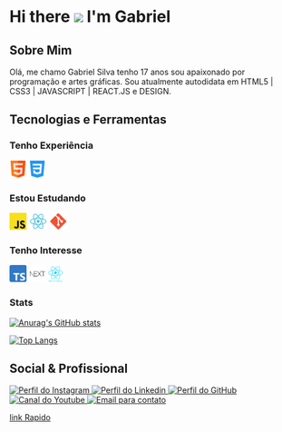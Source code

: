# Hi there <img src="https://raw.githubusercontent.com/iampavangandhi/iampavangandhi/master/gifs/Hi.gif" width="38px"> I'm Gabriel

## Sobre Mim

Olá, me chamo Gabriel Silva tenho 17 anos sou apaixonado por programação e artes gráficas. Sou atualmente autodidata em HTML5 | CSS3 | JAVASCRIPT | REACT.JS e DESIGN.

## Tecnologias e Ferramentas

### Tenho Experiência

<code><img title='HTML5' height="30" src="./GitHub/html.svg"></code>
<code><img title='CSS3' height="30" src="./GitHub/css-3.svg"></code>

### Estou Estudando

<code><img title='Javascript' height="30" src="./GitHub/javascript.svg"></code>
<code><img title='React' height="30" src="./GitHub/react.svg"></code>
<code><img title='Git' height="30" src="./GitHub/Git_icon.svg.png"></code>

### Tenho Interesse

<code><img title='Typescript' height="30" src="./GitHub/Typescript.svg"></code>
<code><img title='Next.Js' height="30" src="./GitHub/nextjs.png"></code>
<code><img title='React Native' alt='React Native' height="30" src="./GitHub/react-native-logo.png"></code>

### Stats

[![Anurag's GitHub stats](https://github-readme-stats.vercel.app/api?username=StwGabriel&show_icons=true&theme=dark)](https://github.com/StwGabriel/github-readme-stats)

[![Top Langs](https://github-readme-stats.vercel.app/api/top-langs/?username=StwGabriel&layout=compact&theme=dark)](https://github.com/StwGabriel/github-readme-stats)
## Social & Profissional


<a href='https://www.instagram.com/stw_gabriel/'><img title='Perfil do Instagram' src='https://img.shields.io/badge/Instagram-E4405F?style=for-the-badge&logo=instagram&logoColor=white'></img> </a>
<a href='https://www.linkedin.com/in/stwgabriel/'><img title='Perfil do Linkedin' src='https://img.shields.io/badge/LinkedIn-0077B5?style=for-the-badge&logo=linkedin&logoColor=white'></img> </a>
<a href='https://github.com/StwGabriel'><img title='Perfil do GitHub' src='https://img.shields.io/badge/GitHub-100000?style=for-the-badge&logo=github&logoColor=white'></img> </a>
<a href='https://www.youtube.com/channel/UCQdFFC-ZOxK7hfsdq5qQ--g'><img title='Canal do Youtube' src='https://img.shields.io/badge/YouTube-FF0000?style=for-the-badge&logo=youtube&logoColor=white'></img> </a>
<a href='mailto:gabbrielsilvactt@gmail.com?Subject=Vim%20Pelo%20GitHub'><img title='Email para contato' src='https://img.shields.io/badge/Gmail-D14836?style=for-the-badge&logo=gmail&logoColor=white'></img> </a>

[link Rapido](https://bit.ly/Stw_Gabriel)
